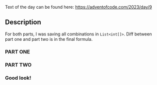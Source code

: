 ﻿Text of the day can be found here:
https://adventofcode.com/2023/day/9

## Description

For both parts, I was saving all combinations in `List<int[]>`. Diff between part one and part two is in the final formula.

### PART ONE

### PART TWO

### Good look!

